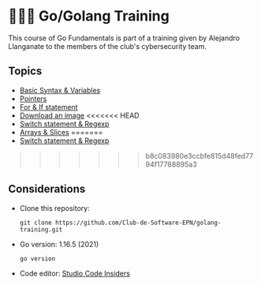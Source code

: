 # 👩🏻‍💻 Go/Golang Training
This course of Go Fundamentals is part of a training given by Alejandro Llanganate to the members of the club's cybersecurity team. 

## Topics
- [Basic Syntax & Variables](https://github.com/Club-de-Software-EPN/golang-training/blob/master/src/class%201%20-%20variables%20%26%20fmt/main.go)
- [Pointers](https://github.com/Club-de-Software-EPN/golang-training/blob/master/src/class%202%20-%20pointers/main.go)
- [For & If statement](https://github.com/Club-de-Software-EPN/golang-training/blob/master/src/class%203%20-%20for%20%26%20if%20statement/main.go)
- [Download an image](https://github.com/Club-de-Software-EPN/golang-training/blob/master/src/class%204%20-%20download%20an%20image%20/main.go) 
<<<<<<< HEAD
- [Switch statement & Regexp](https://github.com/Club-de-Software-EPN/golang-training/blob/master/src/class%205%20-%20switch%20&%20regexp%20/main.go) 
- [Arrays & Slices](https://github.com/Club-de-Software-EPN/golang-training/blob/master/src/class%206%20-%20arrays%20&%20slices%20/main.go) 
=======
- [Switch statement & Regexp](https://github.com/Club-de-Software-EPN/golang-training/blob/master/src/class%205%20-%20switch%20%26%20regexp/main.go) 
>>>>>>> b8c083980e3ccbfe815d48fed7794f17788895a3
 
## Considerations
- Clone this repository:
  ```
  git clone https://github.com/Club-de-Software-EPN/golang-training.git
  ```
- Go version: 1.16.5 (2021)
  ```
  go version
  ```
- Code editor: [Studio Code Insiders](https://code.visualstudio.com/insiders/) 
